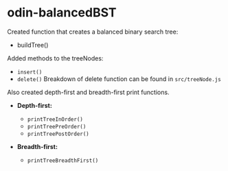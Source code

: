 # odin-balancedBST
Created function that creates a balanced binary search tree:
- buildTree()

Added methods to the treeNodes:
- `insert()`
- `delete()`
Breakdown of delete function can be found in `src/treeNode.js`


Also created depth-first and breadth-first print functions.
- **Depth-first:**
    - `printTreeInOrder()`
    - `printTreePreOrder()`
    - `printTreePostOrder()`

- **Breadth-first:**
    - `printTreeBreadthFirst()`
